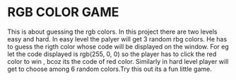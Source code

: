 # RGB COLOR GAME
This is about guessing the rgb colors. In this project there are two levels easy and hard. In easy level the palyer will get 3 random rbg colors. He has to guess the rigth color whose code will be displayed on the window. For eg let the code displayed is rgb(255, 0, 0) so the player has to click the red color to win , bcoz its the code of red color. Similarly in hard level player will get to choose among 6 random colors.Try this out its a fun little game.
